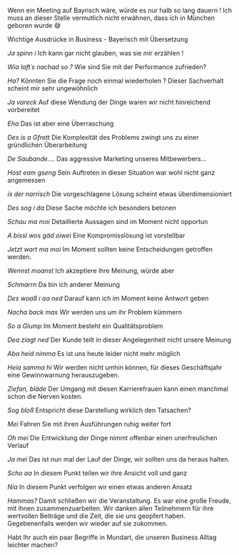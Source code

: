 Wenn ein Meeting auf Bayrisch wäre, würde es nur halb so lang dauern ! Ich muss an dieser Stelle vermutlich nicht erwähnen, dass ich in München geboren wurde 😅

Wichtige Ausdrücke in Business - Bayerisch mit Übersetzung

*Ja spinn i*
Ich kann gar nicht glauben, was sie mir erzählen !

*Wia laft´s nachad so ?*
Wie sind Sie mit der Performance zufrieden?

*Ha?*
Könnten Sie die Frage noch einmal wiederholen ?
Dieser Sachverhalt scheint mir sehr ungewöhnlich

*Ja vareck*
Auf diese Wendung der Dinge waren wir nicht hinreichend vorbereitet

*Eha*
Das ist aber eine Überraschung

*Des is a Gfrett*
Die Komplexität des Problems zwingt uns zu einer gründlichen Überarbeitung

*De Saubande….*
Das aggressive Marketing unseres Mitbewerbers…

*Host eam gseng*
Sein Auftreten in dieser Situation war wohl nicht ganz angemessen

*is der narrisch*
Die vorgeschlagene Lösung scheint etwas überdimensioniert

*Des sog i da*
Diese Sache möchte ich besonders betonen

*Schau ma moi*
Detaillierte Aussagen sind im Moment nicht opportun

*A bissl wos gäd oiwei*
Eine Kompromisslösung ist vorstellbar

*Jetzt wart ma moi*
Im Moment sollten keine Entscheidungen getroffen werden.

*Wennst moanst*
Ich akzeptiere ihre Meinung, würde aber

*Schmarrn*
Da bin ich anderer Meinung

*Des woaß i aa ned*
Darauf kann ich im Moment keine Antwort geben

*Nacha back mas*
Wir werden uns um ihr Problem kümmern

*So a Glump*
Im Moment besteht ein Qualitätsproblem

*Dea ziagt ned*
Der Kunde teilt in dieser Angelegenheit nicht unsere Meinung

*Aba heid nimma*
Es ist uns heute leider nicht mehr möglich

*Heia samma hi*
Wir werden nicht umhin können, für dieses Geschäftsjahr eine Gewinnwarnung herauszugeben.

*Ziefan, bläde*
Der Umgang mit diesen Karrierefrauen kann einen manchmal schon die Nerven kosten.

*Sog bloß*
Entspricht diese Darstellung wirklich den Tatsachen?

*Mei*
Fahren Sie mit ihren Ausführungen ruhig weiter fort

*Oh mei*
Die Entwicklung der Dinge nimmt offenbar einen unerfreulichen Verlauf

*Ja mei*
Das ist nun mal der Lauf der Dinge, wir sollten uns da heraus halten.

*Scho aa*
In diesem Punkt teilen wir ihre Ansicht voll und ganz

*Nia*
In diesem Punkt verfolgen wir einen etwas anderen Ansatz

*Hammas?*
Damit schließen wir die Veranstaltung. Es war eine große Freude, mit ihnen
zusammenzuarbeiten. Wir danken allen Teilnehmern für ihre wertvollen Beiträge und
die Zeit, die sie uns geopfert haben. Gegebenenfalls werden wir wieder auf sie
zukommen.

Habt Ihr auch ein paar Begriffe in Mundart, die unseren Business Alltag leichter machen?